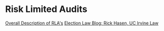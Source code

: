 # Risk Limited Audits
[Overall Description of RLA's](https://www.verifiedvoting.org/resources/post-election-audits/risk-limiting-audits/)
[Election Law Blog: Rick Hasen, UC Irvine Law](https://electionlawblog.org/)
